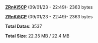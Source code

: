 [**ZRnKi5CP**](/data/ZRnKi5CP.txt) (09/01/23 - 22:49)- 2363 bytes

[**ZRnKi5CP**](/data/ZRnKi5CP.txt) (09/01/23 - 22:49)- 2363 bytes

**Total Datas**: 3537

**Total Size**: 22.35 MB / 22.4 MB